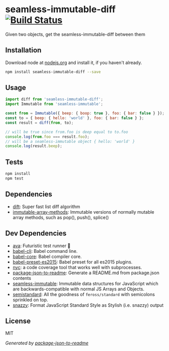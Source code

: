 # seamless-immutable-diff [![Build Status](https://travis-ci.org/micnews/seamless-immutable-diff.png?branch=master)](https://travis-ci.org/micnews/seamless-immutable-diff)

Given two objects, get the seamless-immutable-diff between them

## Installation

Download node at [nodejs.org](http://nodejs.org) and install it, if you haven't already.

```sh
npm install seamless-immutable-diff --save
```

## Usage

```js
import diff from 'seamless-immutable-diff';
import Immutable from 'seamless-immutable';

const from = Immutable({ beep: { boop: true }, foo: { bar: false } });
const to = { beep: { hello: 'world' }, foo: { bar: false } };
const result = diff(from, to);

// will be true since from.foo is deep equal to to.foo
console.log(from.foo === result.foo);
// will be a seamless-immutable object { hello: 'world' }
console.log(result.beep);

```

## Tests

```sh
npm install
npm test
```

## Dependencies

- [dift](https://github.com/ashaffer/dift): Super fast list diff algorithm
- [immutable-array-methods](https://github.com/micnews/immutable-array-methods): Immutable versions of normally mutable array methods, such as pop(), push(), splice()

## Dev Dependencies

- [ava](https://github.com/sindresorhus/ava): Futuristic test runner 🚀
- [babel-cli](https://github.com/babel/babel/tree/master/packages): Babel command line.
- [babel-core](https://github.com/babel/babel/tree/master/packages): Babel compiler core.
- [babel-preset-es2015](https://github.com/babel/babel/tree/master/packages): Babel preset for all es2015 plugins.
- [nyc](https://github.com/bcoe/nyc): a code coverage tool that works well with subprocesses.
- [package-json-to-readme](https://github.com/zeke/package-json-to-readme): Generate a README.md from package.json contents
- [seamless-immutable](https://github.com/rtfeldman/seamless-immutable): Immutable data structures for JavaScript which are backwards-compatible with normal JS Arrays and Objects.
- [semistandard](https://github.com/Flet/semistandard): All the goodness of `feross/standard` with semicolons sprinkled on top.
- [snazzy](https://github.com/feross/snazzy): Format JavaScript Standard Style as Stylish (i.e. snazzy) output


## License

MIT

_Generated by [package-json-to-readme](https://github.com/zeke/package-json-to-readme)_
